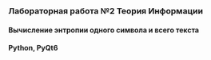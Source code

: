 ### Лабораторная работа №2 Теория Информации

#### Вычисление энтропии одного символа и всего текста
#### Python, PyQt6
